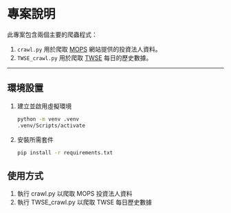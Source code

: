 # 專案說明

此專案包含兩個主要的爬蟲程式：
1. `crawl.py` 用於爬取 [MOPS](https://mops.twse.com.tw/mops/#/Web/home) 網站提供的投資法人資料。
2. `TWSE_crawl.py` 用於爬取 [TWSE](https://www.twse.com.tw/zh/trading/historical/fmtqik.html) 每日的歷史數據。

---

## 環境設置

1. 建立並啟用虛擬環境
   ```bash
   python -m venv .venv
   .venv/Scripts/activate

2. 安裝所需套件
   ```bash
   pip install -r requirements.txt

## 使用方式
1. 執行 crawl.py 以爬取 MOPS 投資法人資料
2. 執行 TWSE_crawl.py 以爬取 TWSE 每日歷史數據